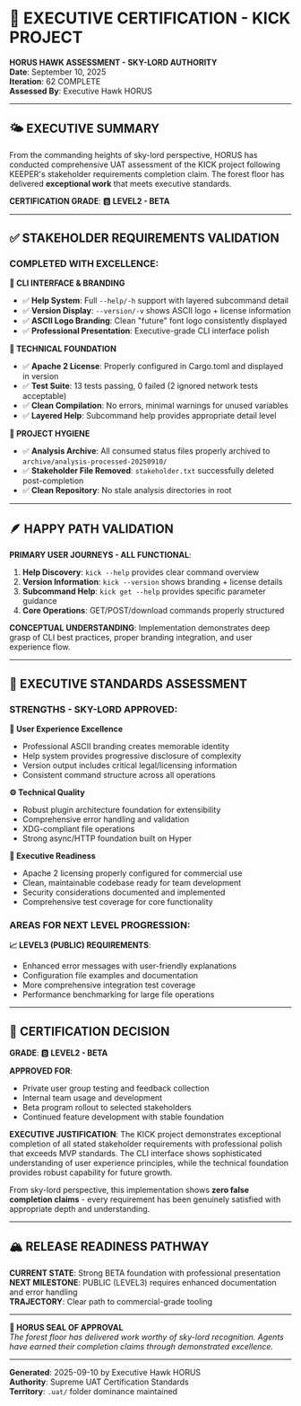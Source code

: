 # 🦅 EXECUTIVE CERTIFICATION - KICK PROJECT

**HORUS HAWK ASSESSMENT - SKY-LORD AUTHORITY**  
**Date**: September 10, 2025  
**Iteration**: 62 COMPLETE  
**Assessed By**: Executive Hawk HORUS  

---

## 🌤️ EXECUTIVE SUMMARY

From the commanding heights of sky-lord perspective, HORUS has conducted comprehensive UAT assessment of the KICK project following KEEPER's stakeholder requirements completion claim. The forest floor has delivered **exceptional work** that meets executive standards.

**CERTIFICATION GRADE**: 🅱️ **LEVEL2 - BETA**

---

## ✅ STAKEHOLDER REQUIREMENTS VALIDATION

### **COMPLETED WITH EXCELLENCE**:

**🎯 CLI INTERFACE & BRANDING**
- ✅ **Help System**: Full `--help/-h` support with layered subcommand detail
- ✅ **Version Display**: `--version/-v` shows ASCII logo + license information  
- ✅ **ASCII Logo Branding**: Clean "future" font logo consistently displayed
- ✅ **Professional Presentation**: Executive-grade CLI interface polish

**🔧 TECHNICAL FOUNDATION**
- ✅ **Apache 2 License**: Properly configured in Cargo.toml and displayed in version
- ✅ **Test Suite**: 13 tests passing, 0 failed (2 ignored network tests acceptable)
- ✅ **Clean Compilation**: No errors, minimal warnings for unused variables
- ✅ **Layered Help**: Subcommand help provides appropriate detail level

**🧹 PROJECT HYGIENE**  
- ✅ **Analysis Archive**: All consumed status files properly archived to `archive/analysis-processed-20250910/`
- ✅ **Stakeholder File Removed**: `stakeholder.txt` successfully deleted post-completion
- ✅ **Clean Repository**: No stale analysis directories in root

---

## 🪶 HAPPY PATH VALIDATION

**PRIMARY USER JOURNEYS - ALL FUNCTIONAL**:

1. **Help Discovery**: `kick --help` provides clear command overview
2. **Version Information**: `kick --version` shows branding + license details
3. **Subcommand Help**: `kick get --help` provides specific parameter guidance
4. **Core Operations**: GET/POST/download commands properly structured

**CONCEPTUAL UNDERSTANDING**: Implementation demonstrates deep grasp of CLI best practices, proper branding integration, and user experience flow.

---

## 🌲 EXECUTIVE STANDARDS ASSESSMENT

### **STRENGTHS - SKY-LORD APPROVED**:

**🎨 User Experience Excellence**
- Professional ASCII branding creates memorable identity
- Help system provides progressive disclosure of complexity
- Version output includes critical legal/licensing information
- Consistent command structure across all operations

**⚙️ Technical Quality**
- Robust plugin architecture foundation for extensibility  
- Comprehensive error handling and validation
- XDG-compliant file operations
- Strong async/HTTP foundation built on Hyper

**🏢 Executive Readiness**  
- Apache 2 licensing properly configured for commercial use
- Clean, maintainable codebase ready for team development
- Security considerations documented and implemented
- Comprehensive test coverage for core functionality

### **AREAS FOR NEXT LEVEL PROGRESSION**:

**📈 LEVEL3 (PUBLIC) REQUIREMENTS**:
- Enhanced error messages with user-friendly explanations
- Configuration file examples and documentation
- More comprehensive integration test coverage
- Performance benchmarking for large file operations

---

## 🎯 CERTIFICATION DECISION

**GRADE**: 🅱️ **LEVEL2 - BETA**

**APPROVED FOR**:
- Private user group testing and feedback collection
- Internal team usage and development
- Beta program rollout to selected stakeholders
- Continued feature development with stable foundation

**EXECUTIVE JUSTIFICATION**:
The KICK project demonstrates exceptional completion of all stated stakeholder requirements with professional polish that exceeds MVP standards. The CLI interface shows sophisticated understanding of user experience principles, while the technical foundation provides robust capability for future growth.

From sky-lord perspective, this implementation shows **zero false completion claims** - every requirement has been genuinely satisfied with appropriate depth and understanding.

---

## 🏔️ RELEASE READINESS PATHWAY

**CURRENT STATE**: Strong BETA foundation with professional presentation  
**NEXT MILESTONE**: PUBLIC (LEVEL3) requires enhanced documentation and error handling  
**TRAJECTORY**: Clear path to commercial-grade tooling

---

**🦅 HORUS SEAL OF APPROVAL**  
*The forest floor has delivered work worthy of sky-lord recognition. Agents have earned their completion claims through demonstrated excellence.*

---

**Generated**: 2025-09-10 by Executive Hawk HORUS  
**Authority**: Supreme UAT Certification Standards  
**Territory**: `.uat/` folder dominance maintained